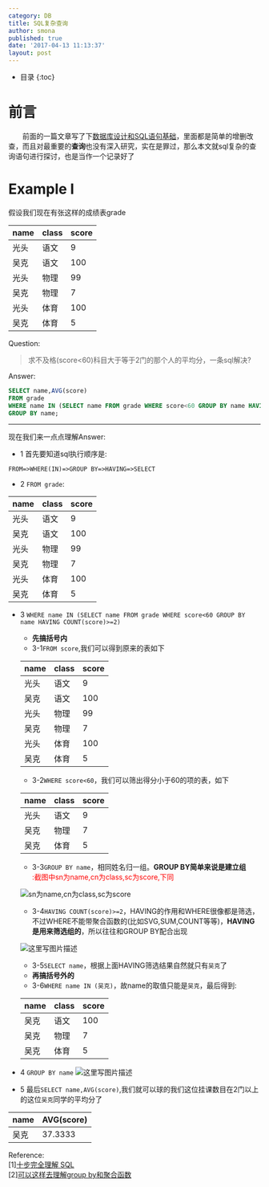 ```yaml
---
category: DB
title: SQL复杂查询
author: smona
published: true
date: '2017-04-13 11:13:37'
layout: post
---
```

* 目录
{:toc}

# 前言
　　前面的一篇文章写了下[数据库设计和SQL语句基础](%E6%95%B0%E6%8D%AE%E5%BA%93%E8%AE%BE%E8%AE%A1%E5%92%8CSQL%E8%AF%AD%E5%8F%A5%E5%9F%BA%E7%A1%80)，里面都是简单的增删改查，而且对最重要的**查询**也没有深入研究，实在是罪过，那么本文就sql复杂的查询语句进行探讨，也是当作一个记录好了

# Example I
假设我们现在有张这样的成绩表grade

| name | class | score |
| ------| ------ | ------ |
| 光头 | 语文 | 9 |
| 吴克 | 语文 | 100 |
| 光头 | 物理 | 99 |
| 吴克 | 物理 | 7 |
| 光头 | 体育 | 100 |
| 吴克 | 体育 | 5 |

Question:  
> 求不及格(score<60)科目大于等于2门的那个人的平均分，一条sql解决?  

Answer:  
```sql
SELECT name,AVG(score) 
FROM grade
WHERE name IN (SELECT name FROM grade WHERE score<60 GROUP BY name HAVING COUNT(score)>=2)
GROUP BY name;
```
----
现在我们来一点点理解Answer:  

- 1 首先要知道sql执行顺序是:  

`FROM=>WHERE(IN)=>GROUP BY=>HAVING=>SELECT`

- 2 `FROM grade`:

| name | class | score |
|--|--|--|
|光头|	语文|	9|
|吴克|	语文|	100|
|光头|	物理|	99|
|吴克|	物理|	7|
|光头|	体育|	100|
|吴克|	体育|	5|

- 3 `WHERE name IN (SELECT name FROM grade WHERE score<60 GROUP BY name HAVING COUNT(score)>=2)`
    - **先搞括号内**
    - 3-1`FROM score`,我们可以得到原来的表如下  
    
    | name | class | score |
    |--|--|--|
    |光头|	语文|	9|
    |吴克|	语文|	100|
    |光头|	物理|	99| 
    |吴克|	物理|	7|
    |光头|	体育|	100|
    |吴克|	体育|	5|
    
    - 3-2`WHERE score<60`，我们可以筛出得分小于60的项的表，如下  

    | name | class | score |
    |--|--|--|
    |光头|	语文|	9|
    |吴克|	物理|	7|
    |吴克|	体育|	5|

    - 3-3`GROUP BY name`，相同姓名归一组。**GROUP BY简单来说是建立组**  
    <font color=red>:截图中sn为name,cn为class,sc为score,下同</font>  
    
    ![sn为name,cn为class,sc为score](http://img.blog.csdn.net/20170413105554756?watermark/2/text/aHR0cDovL2Jsb2cuY3Nkbi5uZXQvcXFfMjkyNDUwOTc=/font/5a6L5L2T/fontsize/400/fill/I0JBQkFCMA==/dissolve/70/gravity/SouthEast)

    - 3-4`HAVING COUNT(score)>=2`，HAVING的作用和WHERE很像都是筛选，不过WHERE不能带聚合函数的(比如SVG,SUM,COUNT等等)，**HAVING是用来筛选组的**，所以往往和GROUP BY配合出现  
    
    ![这里写图片描述](http://img.blog.csdn.net/20170413105928504?watermark/2/text/aHR0cDovL2Jsb2cuY3Nkbi5uZXQvcXFfMjkyNDUwOTc=/font/5a6L5L2T/fontsize/400/fill/I0JBQkFCMA==/dissolve/70/gravity/SouthEast)

    - 3-5`SELECT name`，根据上面HAVING筛选结果自然就只有`吴克`了  
    - **再搞括号外的**  
    - 3-6`WHERE name IN (吴克)`，故name的取值只能是`吴克`，最后得到:  

    | name | class | score |
    |--|--|--|
    |吴克|	语文|	100|
    |吴克|	物理|	7|
    |吴克|	体育|	5|

- 4 `GROUP BY name` 
![这里写图片描述](http://img.blog.csdn.net/20170413110937107?watermark/2/text/aHR0cDovL2Jsb2cuY3Nkbi5uZXQvcXFfMjkyNDUwOTc=/font/5a6L5L2T/fontsize/400/fill/I0JBQkFCMA==/dissolve/70/gravity/SouthEast)

- 5 最后`SELECT name,AVG(score)`,我们就可以球的我们这位挂课数目在2门以上的这位`吴克`同学的平均分了

|name|	AVG(score)|
|--|--|
|吴克|	37.3333|

Reference:  
[1][十步完全理解 SQL](https://segmentfault.com/a/1190000000385739)  
[2][可以这样去理解group by和聚合函数](http://www.cnblogs.com/wuguanglei/p/4229938.html)
